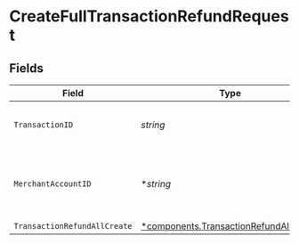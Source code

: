 # CreateFullTransactionRefundRequest


## Fields

| Field                                                                                           | Type                                                                                            | Required                                                                                        | Description                                                                                     | Example                                                                                         |
| ----------------------------------------------------------------------------------------------- | ----------------------------------------------------------------------------------------------- | ----------------------------------------------------------------------------------------------- | ----------------------------------------------------------------------------------------------- | ----------------------------------------------------------------------------------------------- |
| `TransactionID`                                                                                 | *string*                                                                                        | :heavy_check_mark:                                                                              | The ID of the transaction                                                                       | 7099948d-7286-47e4-aad8-b68f7eb44591                                                            |
| `MerchantAccountID`                                                                             | **string*                                                                                       | :heavy_minus_sign:                                                                              | The ID of the merchant account to use for this request.                                         |                                                                                                 |
| `TransactionRefundAllCreate`                                                                    | [*components.TransactionRefundAllCreate](../../models/components/transactionrefundallcreate.md) | :heavy_minus_sign:                                                                              | N/A                                                                                             |                                                                                                 |